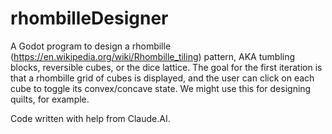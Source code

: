 # rhombilleDesigner
A Godot program to design a rhombille (https://en.wikipedia.org/wiki/Rhombille_tiling) pattern, AKA tumbling blocks, reversible cubes, or the dice lattice.
The goal for the first iteration is that a rhombille grid of cubes is displayed, and the user can click on each cube to toggle its convex/concave state.
We might use this for designing quilts, for example.

Code written with help from Claude.AI.
